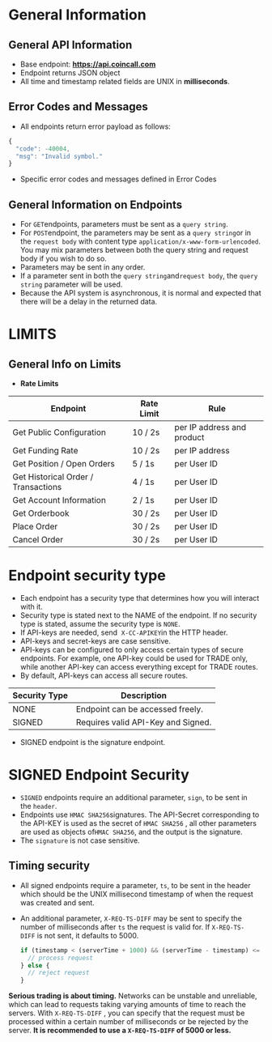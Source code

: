 # General Information
## General API Information
* Base endpoint: **https://api.coincall.com**
* Endpoint returns JSON object
* All time and timestamp related fields are UNIX in **milliseconds**.

## Error Codes and Messages
* All endpoints return error payload as follows:


```javascript
{
  "code": -40004,
  "msg": "Invalid symbol."
}
```

* Specific error codes and messages defined in Error Codes


## **General Information on Endpoints**

* For `GET`endpoints, parameters must be sent as a `query string`.
* For `POST`endpoint, the parameters may be sent as a `query string`or in the `request body`
with content type `application/x-www-form-urlencoded`. You may mix parameters between both the query string and request body if you wish to do so.
* Parameters may be sent in any order.
* If a parameter sent in both the `query string`and`request body`, the `query string` parameter will be used.
* Because the API system is asynchronous, it is normal and expected that there will be a delay in the returned data.

# LIMITS
## **General Info on Limits**

* **Rate Limits**
  
Endpoint | Rate Limit | Rule
-------------- | -------------- | -------------- 
Get Public Configuration | 10 / 2s | per IP address and product
Get Funding Rate | 10 / 2s | per IP address
Get Position / Open Orders | 5 / 1s | per User ID
Get Historical Order / Transactions | 4 / 1s | per User ID
Get Account Information | 2 / 1s | per User ID
Get Orderbook | 30 / 2s | per User ID
Place Order | 30 / 2s | per User ID
Cancel Order | 30 / 2s | per User ID

# **Endpoint security type** 
* Each endpoint has a security type that determines how you will interact with it.
* Security type is stated next to the NAME of the endpoint. If no security type is stated, assume the security type is `NONE`.
* If API-keys are needed, send  `X-CC-APIKEY`in the HTTP header.
* API-keys and secret-keys are case sensitive.
* API-keys can be configured to only access certain types of secure endpoints. For example, one API-key could be used for TRADE only, while another API-key can access everything except for TRADE routes.
* By default, API-keys can access all secure routes.

Security Type | Description
------------ | ------------
NONE | Endpoint can be accessed freely.
SIGNED | Requires valid API-Key and Signed.

* SIGNED endpoint is the signature endpoint.

# SIGNED Endpoint Security
* `SIGNED` endpoints require an additional parameter, `sign`, to be sent in the `header`.
* Endpoints use `HMAC SHA256`signatures. The API-Secret corresponding to the API-KEY is used as the secret of `HMAC SHA256` , all other parameters are used as objects of`HMAC SHA256`, and the output is the signature.
* The `signature` is not case sensitive.

## Timing security
* All signed endpoints require a parameter, `ts`, to be sent in the header which should be the UNIX millisecond timestamp of when the request was created and sent.
* An additional parameter, `X-REQ-TS-DIFF` may be sent to specify the number of milliseconds after `ts` the request is valid for. If `X-REQ-TS-DIFF` is not sent, it defaults to 5000.

  ```javascript
  if (timestamp < (serverTime + 1000) && (serverTime - timestamp) <= X-REQ-TS-DIFF) {
    // process request
  } else {
    // reject request
  }
  ```

**Serious trading is about timing.** Networks can be unstable and unreliable, which can lead to requests taking varying amounts of time to reach the servers. With `X-REQ-TS-DIFF`
, you can specify that the request must be processed within a certain number of milliseconds or be rejected by the server. **It is recommended to use a `X-REQ-TS-DIFF` of 5000 or less.**